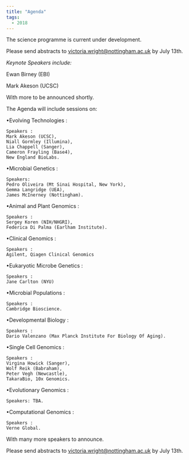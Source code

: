 ```yaml
---
title: "Agenda"
tags:
  - 2018
---
```


The science programme is current under development.

Please send abstracts to <a href="mailto:victoria.wright@nottingham.ac.uk">victoria.wright@nottingham.ac.uk</a> by July 13th.

*Keynote Speakers include:*

Ewan Birney (EBI)

Mark Akeson (UCSC)

With more to be announced shortly.


The Agenda will include sessions on:

•Evolving Technologies :
 
    Speakers : 
    Mark Akeson (UCSC), 
    Niall Gormley (Illumina), 
    Lia Chappell (Sanger), 
    Cameron Frayling (Base4), 
    New England BioLabs.
    
    
•Microbial Genetics :
 
    Speakers: 
    Pedro Oliveira (Mt Sinai Hospital, New York), 
    Gemma Langridge (UEA), 
    James McInerney (Nottingham).
    
•Animal and Plant Genomics : 
    
    Speakers : 
    Sergey Koren (NIH/NHGRI), 
    Federica Di Palma (Earlham Institute).

•Clinical Genomics : 
    
    Speakers : 
    Agilent, Qiagen Clinical Genomics
   
•Eukaryotic Microbe Genetics : 
    
    Speakers : 
    Jane Carlton (NYU)
    
•Microbial Populations :
 
    Speakers : 
    Cambridge Bioscience.

•Developmental Biology : 

    Speakers : 
    Dario Valenzano (Max Planck Institute For Biology Of Aging).
    
    
•Single Cell Genomics : 

    Speakers : 
    Virgina Howick (Sanger), 
    Wolf Reik (Babraham), 
    Peter Vegh (Newcastle), 
    TakaraBio, 10x Genomics.
    
•Evolutionary Genomics : 

    Speakers: TBA.
    
•Computational Genomics : 

    Speakers : 
    Verne Global.
    
With many more speakers to announce.






Please send abstracts to <a href="mailto:victoria.wright@nottingham.ac.uk">victoria.wright@nottingham.ac.uk</a> by July 13th.

